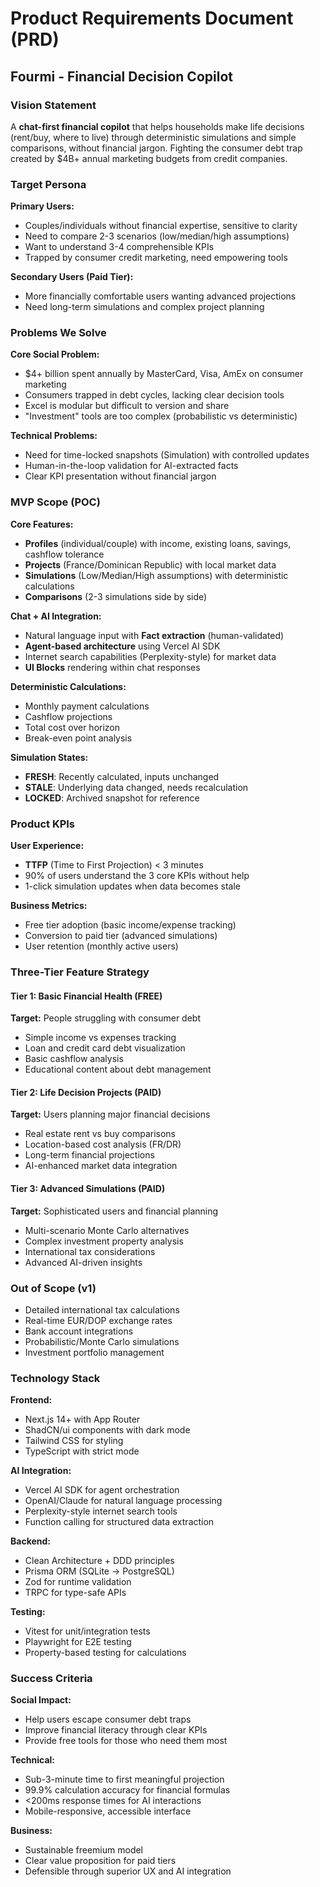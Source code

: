 # Product Requirements Document (PRD)
## Fourmi - Financial Decision Copilot

### Vision Statement

A **chat-first financial copilot** that helps households make life decisions (rent/buy, where to live) through deterministic simulations and simple comparisons, without financial jargon. Fighting the consumer debt trap created by $4B+ annual marketing budgets from credit companies.

### Target Persona

**Primary Users:**
- Couples/individuals without financial expertise, sensitive to clarity
- Need to compare 2-3 scenarios (low/median/high assumptions)
- Want to understand 3-4 comprehensible KPIs
- Trapped by consumer credit marketing, need empowering tools

**Secondary Users (Paid Tier):**
- More financially comfortable users wanting advanced projections
- Need long-term simulations and complex project planning

### Problems We Solve

**Core Social Problem:**
- $4+ billion spent annually by MasterCard, Visa, AmEx on consumer marketing
- Consumers trapped in debt cycles, lacking clear decision tools
- Excel is modular but difficult to version and share
- "Investment" tools are too complex (probabilistic vs deterministic)

**Technical Problems:**
- Need for time-locked snapshots (Simulation) with controlled updates
- Human-in-the-loop validation for AI-extracted facts
- Clear KPI presentation without financial jargon

### MVP Scope (POC)

**Core Features:**
- **Profiles** (individual/couple) with income, existing loans, savings, cashflow tolerance
- **Projects** (France/Dominican Republic) with local market data
- **Simulations** (Low/Median/High assumptions) with deterministic calculations
- **Comparisons** (2-3 simulations side by side)

**Chat + AI Integration:**
- Natural language input with **Fact extraction** (human-validated)
- **Agent-based architecture** using Vercel AI SDK
- Internet search capabilities (Perplexity-style) for market data
- **UI Blocks** rendering within chat responses

**Deterministic Calculations:**
- Monthly payment calculations
- Cashflow projections
- Total cost over horizon
- Break-even point analysis

**Simulation States:**
- **FRESH**: Recently calculated, inputs unchanged
- **STALE**: Underlying data changed, needs recalculation  
- **LOCKED**: Archived snapshot for reference

### Product KPIs

**User Experience:**
- **TTFP** (Time to First Projection) < 3 minutes
- 90% of users understand the 3 core KPIs without help
- 1-click simulation updates when data becomes stale

**Business Metrics:**
- Free tier adoption (basic income/expense tracking)
- Conversion to paid tier (advanced simulations)
- User retention (monthly active users)

### Three-Tier Feature Strategy

#### Tier 1: Basic Financial Health (FREE)
**Target:** People struggling with consumer debt
- Simple income vs expenses tracking
- Loan and credit card debt visualization
- Basic cashflow analysis
- Educational content about debt management

#### Tier 2: Life Decision Projects (PAID)
**Target:** Users planning major financial decisions
- Real estate rent vs buy comparisons
- Location-based cost analysis (FR/DR)
- Long-term financial projections
- AI-enhanced market data integration

#### Tier 3: Advanced Simulations (PAID)
**Target:** Sophisticated users and financial planning
- Multi-scenario Monte Carlo alternatives
- Complex investment property analysis
- International tax considerations
- Advanced AI-driven insights

### Out of Scope (v1)

- Detailed international tax calculations
- Real-time EUR/DOP exchange rates
- Bank account integrations
- Probabilistic/Monte Carlo simulations
- Investment portfolio management

### Technology Stack

**Frontend:**
- Next.js 14+ with App Router
- ShadCN/ui components with dark mode
- Tailwind CSS for styling
- TypeScript with strict mode

**AI Integration:**
- Vercel AI SDK for agent orchestration
- OpenAI/Claude for natural language processing
- Perplexity-style internet search tools
- Function calling for structured data extraction

**Backend:**
- Clean Architecture + DDD principles
- Prisma ORM (SQLite → PostgreSQL)
- Zod for runtime validation
- TRPC for type-safe APIs

**Testing:**
- Vitest for unit/integration tests
- Playwright for E2E testing
- Property-based testing for calculations

### Success Criteria

**Social Impact:**
- Help users escape consumer debt traps
- Improve financial literacy through clear KPIs
- Provide free tools for those who need them most

**Technical:**
- Sub-3-minute time to first meaningful projection
- 99.9% calculation accuracy for financial formulas
- <200ms response times for AI interactions
- Mobile-responsive, accessible interface

**Business:**
- Sustainable freemium model
- Clear value proposition for paid tiers
- Defensible through superior UX and AI integration